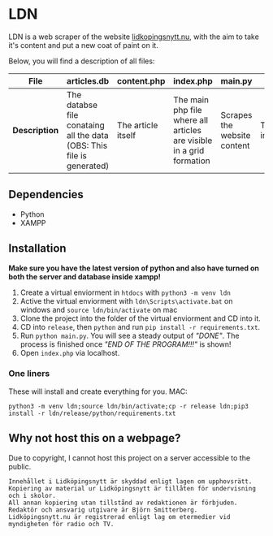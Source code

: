 
# LDN
LDN is a web scraper of the website [lidkopingsnytt.nu](https://www.lidkopingsnytt.nu/), with the aim to take it's content and put a new coat of paint on it.

Below, you will find a description of all files:
  
| **File** | articles.db | content.php | index.php | main.py | sqllite.py | mansonry.js |
|---|---|---|---|---|---|---|
| **Description** | The databse file conataing all the data (OBS: This file is generated)| The article itself | The main php file where all articles are visible in a grid formation | Scrapes the website content | The database implementation | Used by index.php to make the grid formation |

## Dependencies
* Python
* XAMPP

## Installation
**Make sure you have the latest version of python and also have turned on both the server and database inside xampp!**

1. Create a virtual enviorment in `htdocs` with `python3 -m venv ldn`
2. Active the virtual enviorment with `ldn\Scripts\activate.bat` on windows and `source ldn/bin/activate` on mac
3. Clone the project into the folder of the virtual enviorment and CD into it.
4. CD into `release`, then `python` and run `pip install -r requirements.txt`.
5. Run `python main.py`. You will see a steady output of *"DONE"*. The process is finished once *"END OF THE PROGRAM!!!"* is shown!
6. Open `index.php` via localhost.

### One liners
These will install and create everything for you.
MAC: 
```
python3 -m venv ldn;source ldn/bin/activate;cp -r release ldn;pip3 install -r ldn/release/python/requirements.txt
```

## Why not host this on a webpage?
Due to copyright, I cannot host this project on a server accessible to the public.

```
Innehållet i Lidköpingsnytt är skyddad enligt lagen om upphovsrätt.
Kopiering av material ur Lidköpingsnytt är tillåten för undervisning och i skolor.
All annan kopiering utan tillstånd av redaktionen är förbjuden.
Redaktör och ansvarig utgivare är Björn Smitterberg.
Lidköpingsnytt.nu är registrerad enligt lag om etermedier vid myndigheten för radio och TV.
```


